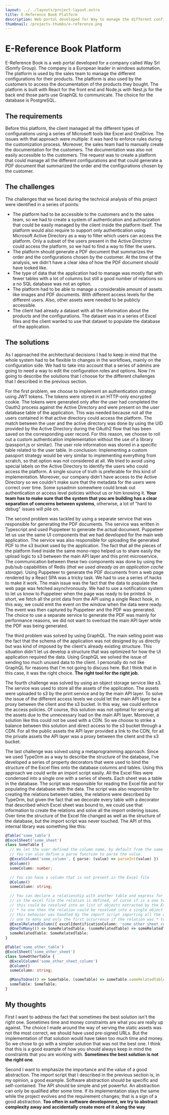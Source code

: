 ```yaml
---
layout: ../../layouts/project-layout.astro
title: E-Reference Book Platform
description: Web portal developed for Way to manage the different configurations for their products
thumbnail: /projects-thumbs/e-reference.png
---
```


# E-Reference Book Platform

E-Reference Book is a web portal developed for a company called Way Srl (Somfy Group). The company is a European leader in windows automation. The platform is used by the sales team to manage the different configurations for their products. The platform is also used by the customers to access the documentation of the products they bought. The platform is built with React for the front end and Node.js with Nest.js for the back end those parts use GraphQL to communicate. The choice for the database is PostgreSQL.

## The requirements

Before this platform, the client managed all the different types of configurations using a series of Microsoft tools like Excel and OneDrive. The issues with that approach were multiple: it was hard to enforce rules during the customization process. Moreover, the sales team had to manually create the documentation for the customers. The documentation was also not easily accessible to the customers. The request was to create a platform that could manage all the different configurations and that could generate a PDF document that summarized the order and the configurations chosen by the customer.

## The challenges

The challenges that we faced during the technical analysis of this project were identified in a series of points:

- The platform had to be accessible to the customers and to the sales team, so we had to create a system of authentication and authorization that could be easily managed by the client inside the platform itself. The platform would also require to support only authentication using Microsoft Active Directory as a way to filter which users can access the platform. Only a subset of the users present in the Active Directory could access the platform, so we had to find a way to filter the users.
- The platform should generate a PDF document that summarizes the order and the configurations chosen by the customer. At the time of the analysis, we didn't have a clear idea of how the PDF document should have looked like.
- The type of data that the application had to manage was mostly flat with fewer tables with a lot of columns but still a good number of relations so a no SQL database was not an option.
- The platform had to be able to manage a considerable amount of assets like images and PDF documents. With different access levels for the different users. Also, other assets were needed to be publicly accessible.
- The client had already a dataset with all the information about the products and the configurations. The dataset was in a series of Excel files and the client wanted to use that dataset to populate the database of the application.

## The solutions

As I approached the architectural decisions I had to keep in mind that the whole system had to be flexible to changes in the workflows, mainly on the configuration side. We had to take into account that a series of admins are going to need a way to edit the configuration roles and options. Now I'm going to describe the solutions that I choose for the different challenges that I described in the previous section.

For the first problem, we choose to implement an authentication strategy using JWT tokens. The tokens were stored in an HTTP-only encrypted cookie. The tokens were generated only after the user had completed the Oauth2 process against the Active Directory and were present on the user database table of the application. This was needed because not all the users contained in that active directory could access the platform. The match between the user and the active directory was done by using the UID provided by the Active Directory during the OAuth2 flow that has been saved on the corresponding user record. For this reason, we choose to roll out a custom authentication implementation without the use of a library (passport.js or similar). The user role information was stored in a specific table related to the user table. In conclusion: Implementing a custom passport strategy would be very similar to implementing everything from scratch, so that option was not considered at all. We tried to avoid using special labels on the Active Directory to identify the users who could access the platform. A single source of truth is preferable for this kind of implementation. Moreover, our company didn't have access to the Active Directory so we couldn't make sure that the metadata for the users were correct over time. Some sysadmin somewhere could break out authentication or access level policies without us or him knowing it. **Your team has to make sure that the system that you are building has a clear separation of concerns between systems**, otherwise, a lot of "hard to debug" issues will pile on.

The second problem was tackled by using a separate service that was responsible for generating the PDF documents. The service was written in Typescript and used Puppeteer to generate the actual document. Puppeteer let us use the same UI components that we had developed for the main web application. The service was also responsible for uploading the generated PDF to the s3 bucket used by the application. The fact that all the pieces of the platform lived inside the same mono-repo helped us to share easily the upload logic to s3 between the main API layer and this print microservice. The communication between these two components was done by using the pub/sub capabilities of Redis (_that we used already as an application cache storage_). Using Puppeteer to generate the PDF documents from a web page rendered by a React SPA was a tricky task. We had to use a series of hacks to make it work. The main issue was the fact that the data to populate the web page was fetched asynchronously. We had to use a notification system to let us know to Puppeteer when the page was ready to be printed. In short, we fetch all the print data from the API using a single React hook, in this way, we could emit the event on the window when the data were ready. The event was then captured by Puppeteer and the PDF was generated. The choice to use a separate service to generate the PDF was mainly for performance reasons, we did not want to overload the main API layer while the PDF was being generated.

The third problem was solved by using GraphQL. The main selling point was the fact that the schema of the application was not designed by us directly but was kind of imposed by the client's already existing structure. This situation didn't let us develop a structure that was optimized for how the UI application required the data. Using GraphQL we solved the issue of sending too much unused data to the client. I personally do not like GraphQL for reasons that I'm not going to discuss here. But I think that in this case, it was the right choice. **The right tool for the right job**.

The fourth challenge was solved by using an object storage service like s3. The service was used to store all the assets of the application. The assets were uploaded to s3 by the print service and by the main API layer. To solve the issue of the different access levels we could let the main API layer be a proxy between the client and the s3 bucket. In this way, we could enforce the access policies. Of course, this solution was not optimal for serving all the assets due to the unnecessary load on the main API layer. Moreover, a solution like this could not be used with a CDN. So we choose to strike a balance between this solution and direct access to the s3 bucket through a CDN. For all the public assets the API layer provided a link to the CDN, for all the private assets the API layer was a proxy between the client and the s3 bucket.

The last challenge was solved using a metaprogramming approach. Since we used TypeOrm as a way to describe the structure of the database, I've developed a series of property decorators that were used to bind the structure of the Excel files onto the database columns and tables. Using this approach we could write an import script easily. All the Excel files were condensed into a single one with a series of sheets. Each sheet was a table in the database. The script was responsible for reading the Excel file and for populating the database with the data. The script was also responsible for creating the relations between tables, the relations were described by TypeOrm, but given the fact that we decorate every table with a decorator that described which Excel sheet was bound to, we could use that information to create the relations and solve all the import ordering issues. Over time the structure of the Excel file changed as well as the structure of the database, but the import script was never touched. The API of this internal library was something like this:

```typescript
@Table('some_table')
@ExcelSheet('some_sheet')
class SomeTable {
  // We let the user defined the column name, by default from the same sheet
  // You can also define a parse function to parse the value.
  @ExcelColumn('some_column', { parse: (value) => parseInt(value) })
  @Column()
  someColumn: number;

  // You can have a column that is not present in the Excel file
  @Column()
  someColumn: string;

  // You can declare a relationship with another table and express for which column
  // in the excel file the relation is defined, of curse if is a one to many relation
  // this could be resolved into an list of objects extracted by the Excel file, if the relation was
  // * to one then the relation could be resolved into a single object
  // this behavior was handled by the import script importing all the occurrences if the relation was
  // one to many and only the first occurrence if the relation was * to one
  @ExcelRelatedColumn({ excelIdentificationColumn: 'some_other_sheet_column' })
  @OneToMany(() => SomeRelatedTable, (someRelatedTable) => someRelatedTable.someTable)
  someRelatedTable: SomeRelatedTable;
}

@Table('some_other_table')
@ExcelSheet('some_other_sheet')
class SomeOtherTable {
  @ExcelColumn('some_other_sheet_column')
  @Column()
  someColumn: string;

  @ManyToOne(() => SomeTable, (someTable) => someTable.someRelatedTable)
  someTable: SomeTable;
}
```

## My thoughts

First I want to address the fact that sometimes the best solution isn't the right one. Sometimes time and money constraints are what you are really up against. The choice I made around the way of serving the static assets was not the most correct, we should have used pre-signed URLs. But the implementation of that solution would have taken too much time and money. So we chose to go with a simpler solution that was not the best one. I think that this is a good example of how you should always keep in mind the constraints that you are working with. **Sometimes the best solution is not the right one**.

Second I want to emphasize the importance and the value of a good abstraction. The import script that I described in the previous section is, in my opinion, a good example. Software abstraction should be specific and self-contained. The API should be simple and yet powerful. An abstraction can only be qualified after some time. If its implementation stays the same while the project evolves and the requirement changes; that is a sign of a good abstraction. **Too often in software development, we try to abstract complexity away and accidentally create more of it along the way**
